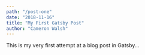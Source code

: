 ```yaml
---
path: "/post-one"
date: "2018-11-16"
title: "My First Gatsby Post"
author: "Cameron Walsh"
---
```


This is my very first attempt at a blog post in Gatsby...